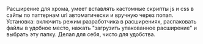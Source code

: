 Расширение для хрома, умеет вставлять кастомные скрипты js и css в сайты по паттернам url автоматически и вручную через попап. Установка: включить режим разработчика в расширениях, распаковать файлы в удобное место, нажать "загрузить упакованное расширение" и выбрать эту папку. Делал для себя, чисто для удобства.